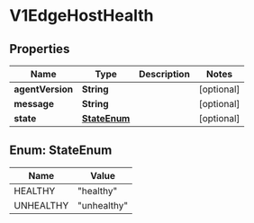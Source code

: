# V1EdgeHostHealth

## Properties
Name | Type | Description | Notes
------------ | ------------- | ------------- | -------------
**agentVersion** | **String** |  |  [optional]
**message** | **String** |  |  [optional]
**state** | [**StateEnum**](#StateEnum) |  |  [optional]

<a name="StateEnum"></a>
## Enum: StateEnum
Name | Value
---- | -----
HEALTHY | &quot;healthy&quot;
UNHEALTHY | &quot;unhealthy&quot;
